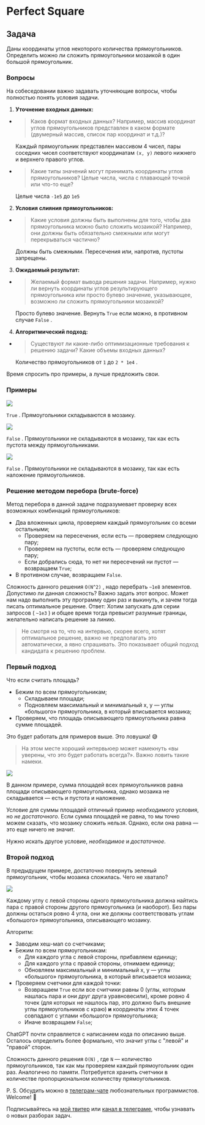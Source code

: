 # Perfect Square

## Задача

Даны координаты углов некоторого количества прямоугольников. Определить можно ли сложить прямоугольники мозаикой в один большой прямоугольник.

### Вопросы

На собеседовании важно задавать уточняющие вопросы, чтобы полностью понять условия задачи.

1. **Уточнение входных данных:**

  + > Каков формат входных данных? Например, массив координат углов прямоугольников представлен в каком формате (двумерный массив, список пар координат и т.д.)?
    
    Каждый прямоугольник представлен массивом 4 чисел, пары соседних чисел соответствуют координатам `(x, y)` левого нижнего и верхнего правого углов.

  + > Какие типы значений могут принимать координаты углов прямоугольников? Целые числа, числа с плавающей точкой или что-то еще?
    
    Целые числа `-1e5` до `1e5`

2. **Условия слияния прямоугольников:**

  + > Какие условия должны быть выполнены для того, чтобы два прямоугольника можно было сложить мозаикой? Например, они должны быть обязательно смежными или могут перекрываться частично?
    
    Должны быть смежными. Пересечения или, напротив, пустоты запрещены.

3. **Ожидаемый результат:**

  + > Желаемый формат вывода решения задачи. Например, нужно ли вернуть координаты углов результирующего прямоугольника или просто булево значение, указывающее, возможно ли сложить прямоугольники мозаикой?
    
    Просто булево значение. Вернуть `True` если можно, в противном случае `False` .

4. **Алгоритмический подход:**

  + > Существуют ли какие-либо оптимизационные требования к решению задачи? Какие объемы входных данных?
    
    Количество прямоугольников от `1` до `2 * 1e4` .

Время спросить про примеры, а лучше предложить свои.

### Примеры

![](/images/perectrec1-plane.jpg)

`True` . Прямоугольники складываются в мозаику.

![](/images/perfectrec2-plane.jpeg)

`False` . Прямоугольники не складываются в мозаику, так как есть пустота между прямоугольниками.

![](/images/perfecrrec4-plane.jpg)

`False` . Прямоугольники не складываются в мозаику, так как есть наложение прямоугольников.

### Решение методом перебора (brute-force)

Метод перебора в данной задаче подразумевает проверку всех возможных комбинаций прямоугольников:

* Два вложенных цикла, проверяем каждый прямоугольник со всеми остальными; 
  + Проверяем на пересечения, если есть — проверяем следующую пару; 
  + Проверяем на пустоты, если есть — проверяем следующую пару; 
  + Если добрались сюда, то нет ни пересечений ни пустот — возвращаем `True`; 
* В противном случае, возвращаем `False`.

Сложность данного решения `O(N^2)` , надо перебрать `~1e8` элементов. Допустимо ли данная сложность? Важно задать этот вопрос. Может нам надо выполнить эту программу один раз и выкинуть, и зачем тогда писать оптимальное решение. Ответ: Хотим запускать для серии запросов ( `~1e3` ) и общее время тогда превысит разумные границы, желательно написать решение за линию.

> Не смотря на то, что на интервью, скорее всего, хотят оптимальное решение, важно не предполагать это автоматически, а явно спрашивать. Это показывает общий подход кандидата к решению проблем.

### Первый подход

Что если считать площадь?

* Бежим по всем прямоугольникам; 
  + Складываем площади; 
  + Подновляем максимальный и минимальный x, y — углы «большого» прямоугольника, в который вписывается мозаика; 
* Проверяем, что площадь описывающего прямоугольника равна сумме площадей.

Это будет работать для примеров выше. Это ловушка! 😅

> На этом месте хороший интервьюер может намекнуть «вы уверены, что это будет работать всегда?». Важно ловить такие намеки.

![](/images/perfect-square1.jpg)

В данном примере, сумма площадей всех прямоугольников равна площади описывающего прямоугольника, однако мозаика не складывается — есть и пустота и наложение.

Условие для суммы площадей отличный пример _необходимого_ условия, но _не достаточного_. Если сумма площадей не равна, то мы точно можем сказать, что мозаику сложить нельзя. Однако, если она равна — это еще ничего не значит.

Нужно искать другое условие, _необходимое_ и _достаточное_.

### Второй подход

В предыдущем примере, достаточно повернуть зеленый прямоугольник, чтобы мозаика сложилась. Чего не хватало?

![](/images/perfect-square2.jpg)

Каждому углу с левой стороны одного прямоугольника должна найтись пара с правой стороны другого прямоугольника (и наоборот). Без пары должны остаться ровно 4 угла, они же должны соответствовать углам «большого» прямоугольника, описывающего мозаику.

Алгоритм:

* Заводим хеш-мап со счетчиками; 
* Бежим по всем прямоугольникам:
  + Для каждого угла с левой стороны, прибавляем единицу; 
  + Для каждого угла с правой стороны, отнимаем единицу; 
  + Обновляем максимальный и минимальный x, y — углы «большого» прямоугольника, в который вписывается мозаика; 
* Проверяем счетчики для каждой точки:
  + Возвращаем `True` если все считчики равны 0 (углы, которым нашлась пара и они друг друга уравновесили), кроме ровно 4 точек (для которых не нашлось пар, это должно быть внешние углы прямоугольников с краю) **и** координаты этих 4 точек совпадают с углами «большого» прямоугольника; 
  + Иначе возвращаем `False`; 

ChatGPT почти справляется с написанием кода по описанию выше. Осталось определить более формально, что значит углы с "левой" и "правой" сторон.

Сложность данного решения `O(N)` , где `N` — количество прямоугольников, так как мы проверяем каждый прямоугольник один раз. Аналогично по памяти. Потребуется хранить счетчики в количестве пропорциональном количеству прямоугольников.

P. S. Обсудить можно в [телеграм-чате](https://t.me/ctci_chat_ru) любознательных программистов. Welcome! 🤗

Подписывайтесь на [мой твитер](https://twitter.com/vitkarpov) или [канал в телеграме](https://t.me/coding_interviews), чтобы узнавать о новых разборах задач.
